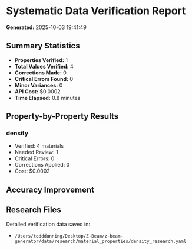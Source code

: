 # Systematic Data Verification Report

**Generated:** 2025-10-03 19:41:49

## Summary Statistics

- **Properties Verified:** 1
- **Total Values Verified:** 4
- **Corrections Made:** 0
- **Critical Errors Found:** 0
- **Minor Variances:** 0
- **API Cost:** $0.0002
- **Time Elapsed:** 0.8 minutes

## Property-by-Property Results

### density

- Verified: 4 materials
- Needed Review: 1
- Critical Errors: 0
- Corrections Applied: 0
- Cost: $0.0002

## Accuracy Improvement

## Research Files

Detailed verification data saved in:

- `/Users/todddunning/Desktop/Z-Beam/z-beam-generator/data/research/material_properties/density_research.yaml`
